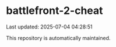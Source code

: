 # battlefront-2-cheat

Last updated: 2025-07-04 04:28:51

This repository is automatically maintained.
